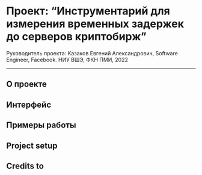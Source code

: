 # Проект: “Инструментарий для измерения временных задержек до серверов криптобирж”

Руководитель проекта: Казаков Евгений Александрович, Software Engineer, Facebook. НИУ ВШЭ, ФКН ПМИ, 2022

---

## О проекте

## Интерфейс

## Примеры работы

## Project setup

## Credits to
